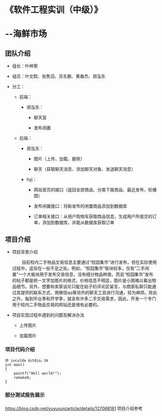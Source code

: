 # 《软件工程实训（中级）》

# --海鲜市场

## 团队介绍

- 组长：叶梓荣

- 组员：叶文熙、张隽滔、苏东鹏、黄裔杰、郑泓东

- 分工：
  
  - 前端：
    
    - 郑泓东：
      - 聊天室
      
      - 发布闲置
  
  - 后端：
    
    - 郑泓东：
      - 图片（上传、加载、删除）
      
      - 聊天（获取聊天消息、添加聊天对象、发送聊天消息）
    - hyj：
      - 网站首页的接口（返回全部商品、分类下属商品、最近发布、轮播图）
      
      - 发布闲置接口：将新发布的闲置商品添加到数据库
      
      - 订单相关接口：从用户购物车获取商品信息，生成用户所提交的订单，添加到数据库，并能从数据库获取订单
      
      
      

## 项目介绍

- 项目背景介绍
  
          目前校内二手物品交易信息主要通过“校园集市”进行发布，但在实际使用过程中，这存在一些不足之处。例如，“校园集市”板块较多，仅有“二手闲置”一个大板块用于发布交易信息，没有细分物品种类。而且“校园集市”发布的帖子都是统一文字加图片的格式，价格信息不明显，图片是小图难以看出物品细节。另外，想要和卖家谈论只能在帖子的评论区留言，与商家私聊只能通过其提供的联系方式，用微信qq等另外的聊天工具进行沟通，较为麻烦。除此之外，每到毕业季和开学季，就会有许多二手交易需求，因此，开发一个专门用于校内二手物品交易的网站还是很有必要的。

- 项目实现过程中遇到的问题及解决办法
  
  - 上传图片
  
  - 加载图片

### 项目代码介绍

```
井 inculde 《stdio。h》
int man()
{
    paintf("Hell world!");
    remake0;
}
```

### 部分测试报告展示

### 

https://blog.csdn.net/yuyuxun/article/details/127068181 项目介绍参考 